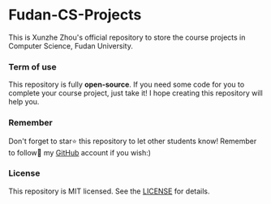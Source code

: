 # Fudan-CS-Projects

This is Xunzhe Zhou's official repository to store the course projects in Computer Science, Fudan University.

### Term of use

This repository is fully **open-source**. If you need some code for you to complete your course project, just take it! I hope creating this repository will help you.

### Remember

Don't forget to star⭐ this repository to let other students know! Remember to follow🙌 my [GitHub](https://github.com/Zhouxunzhe) account if you wish:)

### License

This repository is MIT licensed. See the [LICENSE](https://github.com/Zhouxunzhe/Fudan-CS-Projects/blob/main/LICENSE) for details.